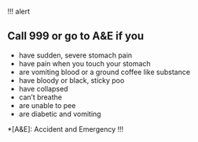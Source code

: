 !!! alert
## Call 999 or go to A&E if you

* have sudden, severe stomach pain
* have pain when you touch your stomach
* are vomiting blood or a ground coffee like substance
* have bloody or black, sticky poo
* have collapsed
* can’t breathe
* are unable to pee
* are diabetic and vomiting

*[A&E]: Accident and Emergency
!!!
